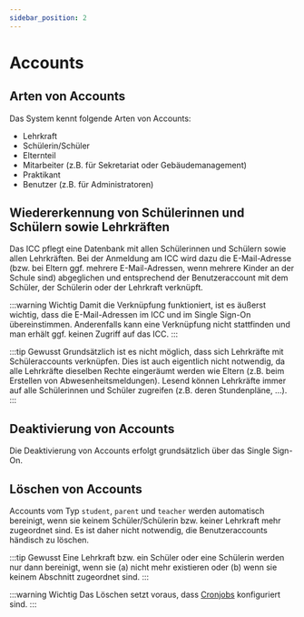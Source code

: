 ```yaml
---
sidebar_position: 2
---
```


# Accounts

## Arten von Accounts

Das System kennt folgende Arten von Accounts:

* Lehrkraft
* Schülerin/Schüler
* Elternteil
* Mitarbeiter (z.B. für Sekretariat oder Gebäudemanagement)
* Praktikant
* Benutzer (z.B. für Administratoren)

## Wiedererkennung von Schülerinnen und Schülern sowie Lehrkräften

Das ICC pflegt eine Datenbank mit allen Schülerinnen und Schülern sowie allen Lehrkräften. Bei der Anmeldung am ICC wird
dazu die E-Mail-Adresse (bzw. bei Eltern ggf. mehrere E-Mail-Adressen, wenn mehrere Kinder an der Schule sind) abgeglichen
und entsprechend der Benutzeraccount mit dem Schüler, der Schülerin oder der Lehrkraft verknüpft.

:::warning Wichtig
Damit die Verknüpfung funktioniert, ist es äußerst wichtig, dass die E-Mail-Adressen im ICC und im Single Sign-On
übereinstimmen. Anderenfalls kann eine Verknüpfung nicht stattfinden und man erhält ggf. keinen Zugriff auf das ICC.
:::

:::tip Gewusst
Grundsätzlich ist es nicht möglich, dass sich Lehrkräfte mit Schüleraccounts verknüpfen. Dies ist auch eigentlich nicht
notwendig, da alle Lehrkräfte dieselben Rechte eingeräumt werden wie Eltern (z.B. beim Erstellen von Abwesenheitsmeldungen).
Lesend können Lehrkräfte immer auf alle Schülerinnen und Schüler zugreifen (z.B. deren Stundenpläne, ...).
:::

## Deaktivierung von Accounts

Die Deaktivierung von Accounts erfolgt grundsätzlich über das Single Sign-On.

## Löschen von Accounts

Accounts vom Typ `student`, `parent` und `teacher` werden automatisch bereinigt, wenn sie keinem Schüler/Schülerin bzw.
keiner Lehrkraft mehr zugeordnet sind. Es ist daher nicht notwendig, die Benutzeraccounts händisch zu löschen.

:::tip Gewusst
Eine Lehrkraft bzw. ein Schüler oder eine Schülerin werden nur dann bereinigt, wenn sie (a) nicht mehr existieren oder (b)
wenn sie keinem Abschnitt zugeordnet sind.
:::

:::warning Wichtig
Das Löschen setzt voraus, dass [Cronjobs](../admin/maintenance/cronjobs) konfiguriert sind.
:::